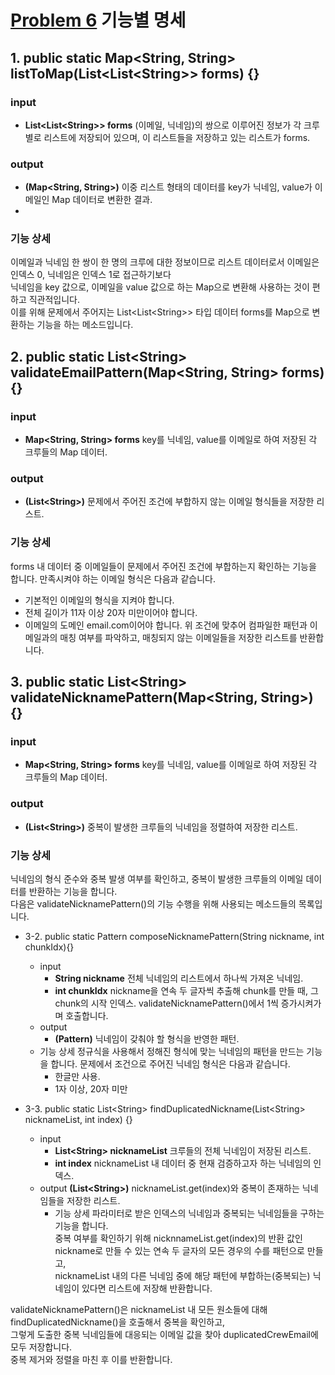 # [Problem 6](https://www.notion.so/6-24d85fe50cd7480ebdb40154de1db510) 기능별 명세

## 1. public static Map<String, String> listToMap(List<List<String\>> forms) {}

### input
- **List<List<String\>> forms**
  (이메일, 닉네임)의 쌍으로 이루어진 정보가 각 크루별로 리스트에 저장되어 있으며, 이 리스트들을 저장하고 있는 리스트가 forms.

### output
- **(Map<String, String\>)** 이중 리스트 형태의 데이터를 key가 닉네임, value가 이메일인 Map 데이터로 변환한 결과.
- 
### 기능 상세
이메일과 닉네임 한 쌍이 한 명의 크루에 대한 정보이므로 리스트 데이터로서 이메일은 인덱스 0, 닉네임은 인덱스 1로 접근하기보다</br>
닉네임을 key 값으로, 이메일을 value 값으로 하는 Map으로 변환해 사용하는 것이 편하고 직관적입니다.</br>
이를 위해 문제에서 주어지는 List<List<String\>> 타입 데이터 forms를 Map으로 변환하는 기능을 하는 메소드입니다.

## 2. public static List<String\> validateEmailPattern(Map<String, String> forms) {}

### input
- **Map<String, String\> forms**
  key를 닉네임, value를 이메일로 하여 저장된 각 크루들의 Map 데이터.

### output
- **(List<String\>)** 문제에서 주어진 조건에 부합하지 않는 이메일 형식들을 저장한 리스트.

### 기능 상세
forms 내 데이터 중 이메일들이 문제에서 주어진 조건에 부합하는지 확인하는 기능을 합니다. 만족시켜야 하는 이메일 형식은 다음과 같습니다.
- 기본적인 이메일의 형식을 지켜야 합니다.
- 전체 길이가 11자 이상 20자 미만이어야 합니다.
- 이메일의 도메인 email.com이어야 합니다.
위 조건에 맞추어 컴파일한 패턴과 이메일과의 매칭 여부를 파악하고, 매칭되지 않는 이메일들을 저장한 리스트를 반환합니다.

## 3. public static List<String\> validateNicknamePattern(Map<String, String>){}

### input
- **Map<String, String> forms**
  key를 닉네임, value를 이메일로 하여 저장된 각 크루들의 Map 데이터.

### output
- **(List<String\>)** 중복이 발생한 크루들의 닉네임을 정렬하여 저장한 리스트.

### 기능 상세
닉네임의 형식 준수와 중복 발생 여부를 확인하고, 중복이 발생한 크루들의 이메일 데이터를 반환하는 기능을 합니다.</br>
다음은 validateNicknamePattern()의 기능 수행을 위해 사용되는 메소드들의 목록입니다.</br>
- 3-2. public static Pattern composeNicknamePattern(String nickname, int chunkIdx){}
  - input
    - **String nickname**
      전체 닉네임의 리스트에서 하나씩 가져온 닉네임.
    - **int chunkIdx**
      nickname을 연속 두 글자씩 추출해 chunk를 만들 때, 그 chunk의 시작 인덱스. validateNicknamePattern()에서 1씩 증가시켜가며 호출합니다.
  - output 
    - **(Pattern)** 닉네임이 갖춰야 할 형식을 반영한 패턴.
  - 기능 상세
    정규식을 사용해서 정해진 형식에 맞는 닉네임의 패턴을 만드는 기능을 합니다. 문제에서 조건으로 주어진 닉네임 형식은 다음과 같습니다.</br>
    - 한글만 사용.
    - 1자 이상, 20자 미만
    
- 3-3. public static List<String\> findDuplicatedNickname(List<String\> nicknameList, int index) {}
  - input
    - **List<String\> nicknameList**
      크루들의 전체 닉네임이 저장된 리스트.
    - **int index**
      nicknameList 내 데이터 중 현재 검증하고자 하는 닉네임의 인덱스.
  - output
    **(List<String\>)**
      nicknameList.get(index)와 중복이 존재하는 닉네임들을 저장한 리스트.
    - 기능 상세
      파라미터로 받은 인덱스의 닉네임과 중복되는 닉네임들을 구하는 기능을 합니다.</br>
      중복 여부를 확인하기 위해 nicknnameList.get(index)의 반환 값인 nickname로 만들 수 있는 연속 두 글자의 모든 경우의 수를 패턴으로 만들고,</br>
      nicknameList 내의 다른 닉네임 중에 해당 패턴에 부합하는(중복되는) 닉네임이 있다면 리스트에 저장해 반환합니다.

validateNicknamePattern()은 nicknameList 내 모든 원소들에 대해 findDuplicatedNickname()을 호출해서 중복을 확인하고,</br>
그렇게 도출한 중복 닉네임들에 대응되는 이메일 값을 찾아 duplicatedCrewEmail에 모두 저장합니다.</br>
중복 제거와 정렬을 마친 후 이를 반환합니다.














